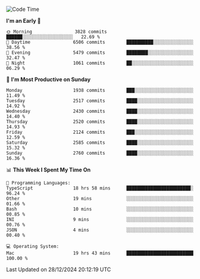 <!--START_SECTION:waka-->
![Code Time](http://img.shields.io/badge/Code%20Time-4%2C680%20hrs%2027%20mins-blue)

**I'm an Early 🐤** 

```text
🌞 Morning                3828 commits        ██████░░░░░░░░░░░░░░░░░░░   22.69 % 
🌆 Daytime                6506 commits        ██████████░░░░░░░░░░░░░░░   38.56 % 
🌃 Evening                5479 commits        ████████░░░░░░░░░░░░░░░░░   32.47 % 
🌙 Night                  1061 commits        ██░░░░░░░░░░░░░░░░░░░░░░░   06.29 % 
```
📅 **I'm Most Productive on Sunday** 

```text
Monday                   1938 commits        ███░░░░░░░░░░░░░░░░░░░░░░   11.49 % 
Tuesday                  2517 commits        ████░░░░░░░░░░░░░░░░░░░░░   14.92 % 
Wednesday                2430 commits        ████░░░░░░░░░░░░░░░░░░░░░   14.40 % 
Thursday                 2520 commits        ████░░░░░░░░░░░░░░░░░░░░░   14.93 % 
Friday                   2124 commits        ███░░░░░░░░░░░░░░░░░░░░░░   12.59 % 
Saturday                 2585 commits        ████░░░░░░░░░░░░░░░░░░░░░   15.32 % 
Sunday                   2760 commits        ████░░░░░░░░░░░░░░░░░░░░░   16.36 % 
```


📊 **This Week I Spent My Time On** 

```text
💬 Programming Languages: 
TypeScript               18 hrs 58 mins      ████████████████████████░   96.24 % 
Other                    19 mins             ░░░░░░░░░░░░░░░░░░░░░░░░░   01.66 % 
Bash                     10 mins             ░░░░░░░░░░░░░░░░░░░░░░░░░   00.85 % 
INI                      9 mins              ░░░░░░░░░░░░░░░░░░░░░░░░░   00.76 % 
JSON                     4 mins              ░░░░░░░░░░░░░░░░░░░░░░░░░   00.40 % 

💻 Operating System: 
Mac                      19 hrs 43 mins      █████████████████████████   100.00 % 
```


 Last Updated on 28/12/2024 20:12:19 UTC
<!--END_SECTION:waka-->
